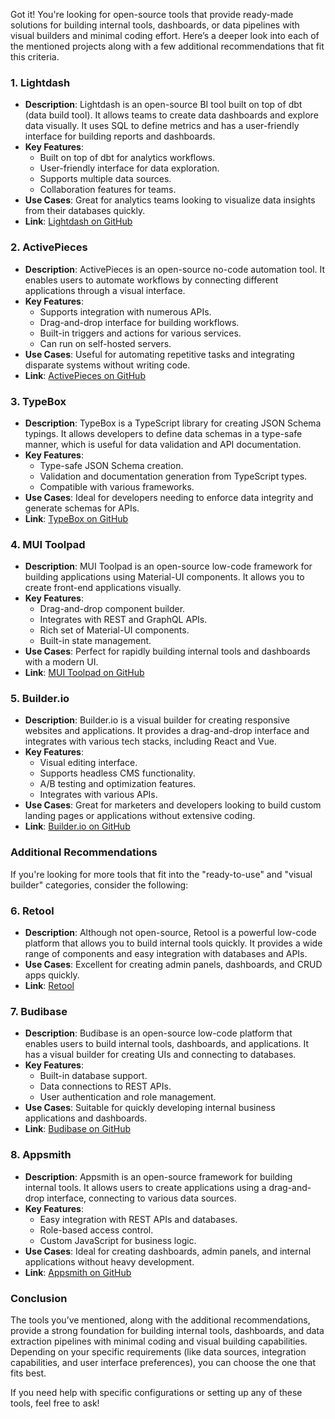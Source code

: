 Got it! You're looking for open-source tools that provide ready-made solutions for building internal tools, dashboards, or data pipelines with visual builders and minimal coding effort. Here’s a deeper look into each of the mentioned projects along with a few additional recommendations that fit this criteria.

### 1. **Lightdash**
- **Description**: Lightdash is an open-source BI tool built on top of dbt (data build tool). It allows teams to create data dashboards and explore data visually. It uses SQL to define metrics and has a user-friendly interface for building reports and dashboards.
- **Key Features**:
  - Built on top of dbt for analytics workflows.
  - User-friendly interface for data exploration.
  - Supports multiple data sources.
  - Collaboration features for teams.
- **Use Cases**: Great for analytics teams looking to visualize data insights from their databases quickly.
- **Link**: [Lightdash on GitHub](https://github.com/lightdash/lightdash)

### 2. **ActivePieces**
- **Description**: ActivePieces is an open-source no-code automation tool. It enables users to automate workflows by connecting different applications through a visual interface.
- **Key Features**:
  - Supports integration with numerous APIs.
  - Drag-and-drop interface for building workflows.
  - Built-in triggers and actions for various services.
  - Can run on self-hosted servers.
- **Use Cases**: Useful for automating repetitive tasks and integrating disparate systems without writing code.
- **Link**: [ActivePieces on GitHub](https://github.com/activepieces/activepieces)

### 3. **TypeBox**
- **Description**: TypeBox is a TypeScript library for creating JSON Schema typings. It allows developers to define data schemas in a type-safe manner, which is useful for data validation and API documentation.
- **Key Features**:
  - Type-safe JSON Schema creation.
  - Validation and documentation generation from TypeScript types.
  - Compatible with various frameworks.
- **Use Cases**: Ideal for developers needing to enforce data integrity and generate schemas for APIs.
- **Link**: [TypeBox on GitHub](https://github.com/sinclairzx81/typebox)

### 4. **MUI Toolpad**
- **Description**: MUI Toolpad is an open-source low-code framework for building applications using Material-UI components. It allows you to create front-end applications visually.
- **Key Features**:
  - Drag-and-drop component builder.
  - Integrates with REST and GraphQL APIs.
  - Rich set of Material-UI components.
  - Built-in state management.
- **Use Cases**: Perfect for rapidly building internal tools and dashboards with a modern UI.
- **Link**: [MUI Toolpad on GitHub](https://github.com/mui/toolpad)

### 5. **Builder.io**
- **Description**: Builder.io is a visual builder for creating responsive websites and applications. It provides a drag-and-drop interface and integrates with various tech stacks, including React and Vue.
- **Key Features**:
  - Visual editing interface.
  - Supports headless CMS functionality.
  - A/B testing and optimization features.
  - Integrates with various APIs.
- **Use Cases**: Great for marketers and developers looking to build custom landing pages or applications without extensive coding.
- **Link**: [Builder.io on GitHub](https://github.com/BuilderIO/builder)

### Additional Recommendations

If you're looking for more tools that fit into the "ready-to-use" and "visual builder" categories, consider the following:

### 6. **Retool**
- **Description**: Although not open-source, Retool is a powerful low-code platform that allows you to build internal tools quickly. It provides a wide range of components and easy integration with databases and APIs.
- **Use Cases**: Excellent for creating admin panels, dashboards, and CRUD apps quickly.
- **Link**: [Retool](https://retool.com)

### 7. **Budibase**
- **Description**: Budibase is an open-source low-code platform that enables users to build internal tools, dashboards, and applications. It has a visual builder for creating UIs and connecting to databases.
- **Key Features**:
  - Built-in database support.
  - Data connections to REST APIs.
  - User authentication and role management.
- **Use Cases**: Suitable for quickly developing internal business applications and dashboards.
- **Link**: [Budibase on GitHub](https://github.com/Budibase/budibase)

### 8. **Appsmith**
- **Description**: Appsmith is an open-source framework for building internal tools. It allows users to create applications using a drag-and-drop interface, connecting to various data sources.
- **Key Features**:
  - Easy integration with REST APIs and databases.
  - Role-based access control.
  - Custom JavaScript for business logic.
- **Use Cases**: Ideal for creating dashboards, admin panels, and internal applications without heavy development.
- **Link**: [Appsmith on GitHub](https://github.com/appsmithorg/appsmith)

### Conclusion

The tools you’ve mentioned, along with the additional recommendations, provide a strong foundation for building internal tools, dashboards, and data extraction pipelines with minimal coding and visual building capabilities. Depending on your specific requirements (like data sources, integration capabilities, and user interface preferences), you can choose the one that fits best.

If you need help with specific configurations or setting up any of these tools, feel free to ask!
